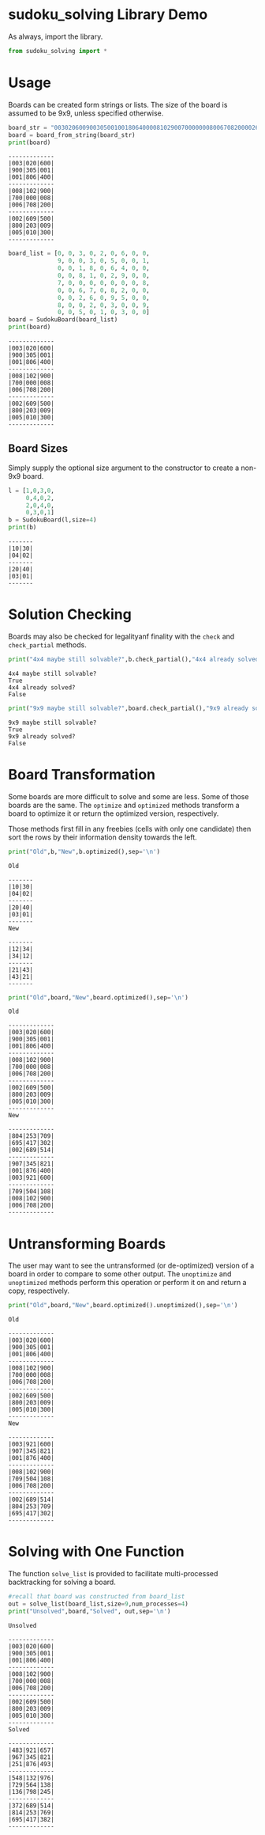 
# sudoku_solving Library Demo #
As always, import the library.


```python
from sudoku_solving import *
```

# Usage #
Boards can be created form strings or lists. The size of the board is assumed to be 9x9, unless specified otherwise.


```python
board_str = "003020600900305001001806400008102900700000008006708200002609500800203009005010300"
board = board_from_string(board_str)
print(board)
```

    
    -------------
    |003|020|600|
    |900|305|001|
    |001|806|400|
    -------------
    |008|102|900|
    |700|000|008|
    |006|708|200|
    -------------
    |002|609|500|
    |800|203|009|
    |005|010|300|
    -------------



```python
board_list = [0, 0, 3, 0, 2, 0, 6, 0, 0, 
              9, 0, 0, 3, 0, 5, 0, 0, 1,
              0, 0, 1, 8, 0, 6, 4, 0, 0,
              0, 0, 8, 1, 0, 2, 9, 0, 0,
              7, 0, 0, 0, 0, 0, 0, 0, 8,
              0, 0, 6, 7, 0, 8, 2, 0, 0,
              0, 0, 2, 6, 0, 9, 5, 0, 0,
              8, 0, 0, 2, 0, 3, 0, 0, 9,
              0, 0, 5, 0, 1, 0, 3, 0, 0]
board = SudokuBoard(board_list)
print(board)
```

    
    -------------
    |003|020|600|
    |900|305|001|
    |001|806|400|
    -------------
    |008|102|900|
    |700|000|008|
    |006|708|200|
    -------------
    |002|609|500|
    |800|203|009|
    |005|010|300|
    -------------


## Board Sizes ##
Simply supply the optional size argument to the constructor to create a non-9x9 board.


```python
l = [1,0,3,0,
     0,4,0,2,
     2,0,4,0,
     0,3,0,1]
b = SudokuBoard(l,size=4)
print(b)
```

    
    -------
    |10|30|
    |04|02|
    -------
    |20|40|
    |03|01|
    -------


# Solution Checking #
Boards may also be checked for legalityanf finality with the `check` and `check_partial` methods.


```python
print("4x4 maybe still solvable?",b.check_partial(),"4x4 already solved?",b.check(),sep='\n')
```

    4x4 maybe still solvable?
    True
    4x4 already solved?
    False



```python
print("9x9 maybe still solvable?",board.check_partial(),"9x9 already solved?",board.check(),sep='\n')
```

    9x9 maybe still solvable?
    True
    9x9 already solved?
    False


# Board Transformation #
Some boards are more difficult to solve and some are less. Some of those boards are the same. The `optimize` and `optimized` methods transform a board to optimize it or return the optimized version, respectively.

Those methods first fill in any freebies (cells with only one candidate) then sort the rows by their information density towards the left.


```python
print("Old",b,"New",b.optimized(),sep='\n')
```

    Old
    
    -------
    |10|30|
    |04|02|
    -------
    |20|40|
    |03|01|
    -------
    New
    
    -------
    |12|34|
    |34|12|
    -------
    |21|43|
    |43|21|
    -------



```python
print("Old",board,"New",board.optimized(),sep='\n')
```

    Old
    
    -------------
    |003|020|600|
    |900|305|001|
    |001|806|400|
    -------------
    |008|102|900|
    |700|000|008|
    |006|708|200|
    -------------
    |002|609|500|
    |800|203|009|
    |005|010|300|
    -------------
    New
    
    -------------
    |804|253|709|
    |695|417|302|
    |002|689|514|
    -------------
    |907|345|821|
    |001|876|400|
    |003|921|600|
    -------------
    |709|504|108|
    |008|102|900|
    |006|708|200|
    -------------


# Untransforming Boards #
The user may want to see the untransformed (or de-optimized) version of a board in order to compare to some other output. The `unoptimize` and `unoptimized` methods perform this operation or perform it on and return a copy, respectively.


```python
print("Old",board,"New",board.optimized().unoptimized(),sep='\n')
```

    Old
    
    -------------
    |003|020|600|
    |900|305|001|
    |001|806|400|
    -------------
    |008|102|900|
    |700|000|008|
    |006|708|200|
    -------------
    |002|609|500|
    |800|203|009|
    |005|010|300|
    -------------
    New
    
    -------------
    |003|921|600|
    |907|345|821|
    |001|876|400|
    -------------
    |008|102|900|
    |709|504|108|
    |006|708|200|
    -------------
    |002|689|514|
    |804|253|709|
    |695|417|302|
    -------------


# Solving with One Function #
The function `solve_list` is provided to facilitate multi-processed backtracking for solving a board.


```python
#recall that board was constructed from board_list
out = solve_list(board_list,size=9,num_processes=4)
print("Unsolved",board,"Solved", out,sep='\n')
```

    Unsolved
    
    -------------
    |003|020|600|
    |900|305|001|
    |001|806|400|
    -------------
    |008|102|900|
    |700|000|008|
    |006|708|200|
    -------------
    |002|609|500|
    |800|203|009|
    |005|010|300|
    -------------
    Solved
    
    -------------
    |483|921|657|
    |967|345|821|
    |251|876|493|
    -------------
    |548|132|976|
    |729|564|138|
    |136|798|245|
    -------------
    |372|689|514|
    |814|253|769|
    |695|417|382|
    -------------



```python

```
